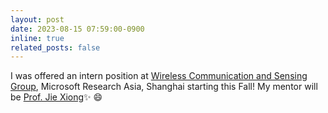 ```yaml
---
layout: post
date: 2023-08-15 07:59:00-0900
inline: true
related_posts: false
---
```


I was offered an intern position at [Wireless Communication and Sensing Group](https://www.microsoft.com/en-us/research/group/msr-asia-shanghai/areas/), Microsoft Research Asia, Shanghai starting this Fall! My mentor will be [Prof. Jie Xiong](https://people.cs.umass.edu/~jxiong/):sparkles: :smile:
